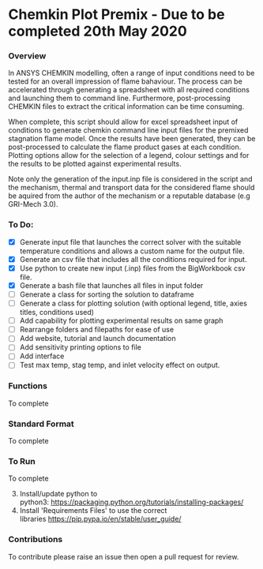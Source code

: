 # Chemkin Plot Premix - Due to be completed 20th May 2020

### Overview
In ANSYS CHEMKIN modelling, often a range of input conditions need to be tested for an overall impression of flame bahaviour. The process can be accelerated through generating a spreadsheet with all required conditions and launching them to command line. Furthermore, post-processing CHEMKIN files to extract the critical information can be time consuming. 

When complete, this script should allow for excel spreadsheet input of conditions to generate chemkin command line input files for the premixed stagnation flame model. Once the results have been generated, they can be post-processed to calculate the flame product gases at each condition. Plotting options allow for the selection of a legend, colour settings and for the results to be plotted against experimental results. 

Note only the generation of the input.inp file is considered in the script and the mechanism, thermal and transport data for the considered flame should be aquired from the author of the mechanism or a reputable database (e.g GRI-Mech 3.0). 

### To Do:
- [x] Generate input file that launches the correct solver with the suitable temperature conditions and allows a custom name for the output file. 
- [x] Generate an csv file that includes all the conditions required for input. 
- [x] Use python to create new input (.inp) files from the BigWorkbook csv file.
- [x] Generate a bash file that launches all files in input folder
- [ ] Generate a class for sorting the solution to dataframe
- [ ] Generate a class for plotting solution (with optional legend, title, axies titles, conditions used)
- [ ] Add capability for plotting experimental results on same graph 
- [ ] Rearrange folders and filepaths for ease of use
- [ ] Add website, tutorial and launch documentation 
- [ ] Add sensitivity printing options to file 
- [ ] Add interface
- [ ] Test max temp, stag temp, and inlet velocity effect  on output.  
### Functions
To complete

### Standard Format 
To complete

### To Run
To complete

3. Install/update python to python3: https://packaging.python.org/tutorials/installing-packages/
4. Install 'Requirements Files' to use the correct libraries https://pip.pypa.io/en/stable/user_guide/

### Contributions
To contribute please raise an issue then open a pull request for review.
